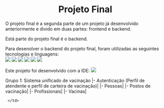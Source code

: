 <h1 align="center">Projeto Final</h1>

<p>
    O projeto final é a segunda parte de um projeto já desenvolvido anteriormente e divido em duas partes: frontend e backend.
</p>

<p>
    Está parte do projeto final é o backend. 
</p>

<p>
    Para desenolver o backend do projeto final, foram utilizadas as seguintes tecnologias e linguagens:<br>
    <img src= "https://img.shields.io/badge/JavaScript-F7DF1E?style=for-the-badge&logo=javascript&logoColor=black"/> <img src="https://img.shields.io/badge/Python-3776AB?style=for-the-badge&logo=python&logoColor=white" /> <img src= "https://img.shields.io/badge/HTML5-E34F26?style=for-the-badge&logo=html5&logoColor=white"/> <img src= "https://img.shields.io/badge/CSS3-1572B6?style=for-the-badge&logo=css3&logoColor=white"/> <img src="https://img.shields.io/badge/Bootstrap-563D7C?style=for-the-badge&logo=bootstrap&logoColor=white" /> <img src="https://img.shields.io/badge/Django-092E20?style=for-the-badge&logo=django&logoColor=green" />
</p>

<p>
    Este projeto foi desenvolvido com a IDE: <img src="https://img.shields.io/badge/Visual_Studio_Code-0078D4?style=for-the-badge&logo=visual%20studio%20code&logoColor=white" />
</p>

<p>
    Grupo 1: Sistema unificado de vacinação
        |- Autenticação (Perfil de atendente e perfil de carteira de vacinação)|
        |- Pessoas|
        |- Postos de vacinação|
        |- Profissionais|
        |- Vacinas|
</p>
     <td>
        
     </td>
   
